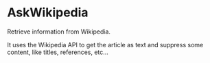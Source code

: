 # AskWikipedia
Retrieve information from Wikipedia.

It uses the Wikipedia API to get the article as text and suppress some content, like titles, references, etc…
